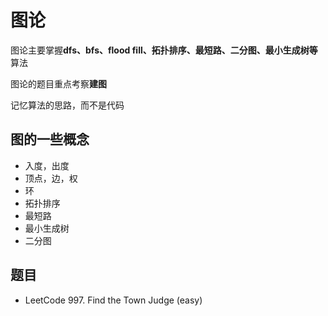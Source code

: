 # 图论

图论主要掌握**dfs、bfs、flood fill、拓扑排序、最短路、二分图、最小生成树等**算法

图论的题目重点考察**建图**

记忆算法的思路，而不是代码

## 图的一些概念

- 入度，出度
- 顶点，边，权
- 环
- 拓扑排序
- 最短路
- 最小生成树
- 二分图

## 题目

- LeetCode 997. Find the Town Judge (easy)


